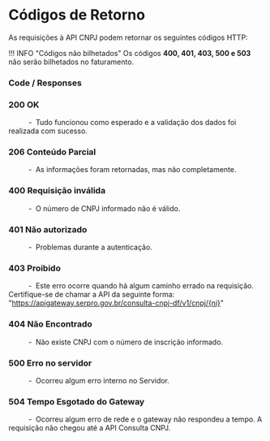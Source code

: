 # Códigos de Retorno

As requisições à API CNPJ podem retornar os seguintes códigos HTTP:

!!! INFO "Códigos não bilhetados"
    Os códigos  **400, 401, 403, 500 e 503** não serão bilhetados no faturamento.

### Code / Responses
### 200	OK  
&nbsp;&nbsp;&nbsp;&nbsp;&nbsp;&nbsp;&nbsp;&nbsp;&nbsp;&nbsp;-&nbsp;&nbsp;Tudo funcionou como esperado e a validação dos dados foi realizada com sucesso.  

### 206 Conteúdo Parcial
&nbsp;&nbsp;&nbsp;&nbsp;&nbsp;&nbsp;&nbsp;&nbsp;&nbsp;&nbsp;-&nbsp;&nbsp;As informações foram retornadas, mas não completamente.

### 400	Requisição inválida  
&nbsp;&nbsp;&nbsp;&nbsp;&nbsp;&nbsp;&nbsp;&nbsp;&nbsp;&nbsp;-&nbsp;&nbsp;O número de CNPJ informado não é válido.

### 401	Não autorizado  
&nbsp;&nbsp;&nbsp;&nbsp;&nbsp;&nbsp;&nbsp;&nbsp;&nbsp;&nbsp;-&nbsp;&nbsp;Problemas durante a autenticação.

### 403 Proibido
&nbsp;&nbsp;&nbsp;&nbsp;&nbsp;&nbsp;&nbsp;&nbsp;&nbsp;&nbsp;-&nbsp;&nbsp;Este erro ocorre quando há algum caminho errado na requisição. Certifique-se de chamar a API da seguinte forma: "https://apigateway.serpro.gov.br/consulta-cnpj-df/v1/cnpj/{ni}"

### 404	Não Encontrado
&nbsp;&nbsp;&nbsp;&nbsp;&nbsp;&nbsp;&nbsp;&nbsp;&nbsp;&nbsp;-&nbsp;&nbsp;Não existe CNPJ com o número de inscrição informado.

### 500	Erro no servidor  
&nbsp;&nbsp;&nbsp;&nbsp;&nbsp;&nbsp;&nbsp;&nbsp;&nbsp;&nbsp;-&nbsp;&nbsp;Ocorreu algum erro interno no Servidor.

### 504 Tempo Esgotado do Gateway
&nbsp;&nbsp;&nbsp;&nbsp;&nbsp;&nbsp;&nbsp;&nbsp;&nbsp;&nbsp;-&nbsp;&nbsp;Ocorreu algum erro de rede e o gateway não respondeu a tempo. A requisição não chegou até a API Consulta CNPJ.
